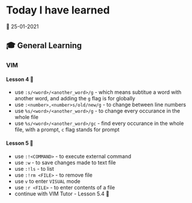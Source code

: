 # Today I have learned

:calendar: 25-01-2021

## :mortar_board: General Learning

### VIM

#### Lesson 4 :book:
- use `:s/<word>/<another_word>/g` - which means subtitue a word with another word, and adding the `g` flag is for globally
- use `:<number>,<number>s/old/new/g` - to change between line numbers
- use `%s/<word>/<another_word>/g` - to change every occurance in the whole file
- use `%s/<word>/<another_word>/gc` - find every occurance in the whole file, with a prompt, `c` flag stands for prompt

#### Lesson 5 :book:
- use `:!<COMMAND>` - to execute external command
- use `:w` - to save changes made to text file
- use `:!ls` - to list
- use `:!rm <FILE>` - to remove file
- use `v` to enter `VISUAL` mode
- use `:r <FILE>` - to enter contents of a file
- continue with VIM Tutor - Lesson 5.4 :book: